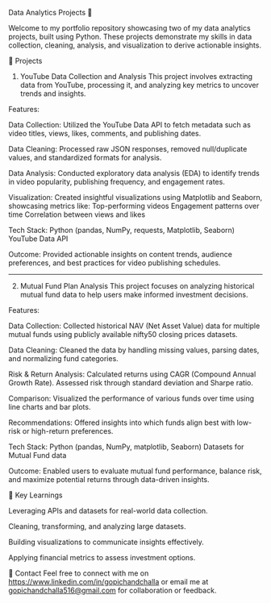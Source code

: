 Data Analytics Projects 🚀

Welcome to my portfolio repository showcasing two of my data analytics projects, built using Python. These projects demonstrate my skills in data collection, cleaning, analysis, and visualization to derive actionable insights.

📂 Projects

1. YouTube Data Collection and Analysis
This project involves extracting data from YouTube, processing it, and analyzing key metrics to uncover trends and insights.

Features:

Data Collection:
Utilized the YouTube Data API to fetch metadata such as video titles, views, likes, comments, and publishing dates.

Data Cleaning:
Processed raw JSON responses, removed null/duplicate values, and standardized formats for analysis.

Data Analysis:
Conducted exploratory data analysis (EDA) to identify trends in video popularity, publishing frequency, and engagement rates.

Visualization:
Created insightful visualizations using Matplotlib and Seaborn, showcasing metrics like:
Top-performing videos
Engagement patterns over time
Correlation between views and likes

Tech Stack:
Python (pandas, NumPy, requests, Matplotlib, Seaborn)
YouTube Data API

Outcome:
Provided actionable insights on content trends, audience preferences, and best practices for video publishing schedules.

------------------------------------------------------------------------------------------------------------------------------

2. Mutual Fund Plan Analysis
This project focuses on analyzing historical mutual fund data to help users make informed investment decisions.

Features:

Data Collection:
Collected historical NAV (Net Asset Value) data for multiple mutual funds using publicly available nifty50 closing prices datasets.

Data Cleaning:
Cleaned the data by handling missing values, parsing dates, and normalizing fund categories.

Risk & Return Analysis:
Calculated returns using CAGR (Compound Annual Growth Rate).
Assessed risk through standard deviation and Sharpe ratio.

Comparison:
Visualized the performance of various funds over time using line charts and bar plots.

Recommendations:
Offered insights into which funds align best with low-risk or high-return preferences.

Tech Stack:
Python (pandas, NumPy, matplotlib, Seaborn)
Datasets for Mutual Fund data

Outcome:
Enabled users to evaluate mutual fund performance, balance risk, and maximize potential returns through data-driven insights.



🎯 Key Learnings

Leveraging APIs and datasets for real-world data collection.

Cleaning, transforming, and analyzing large datasets.

Building visualizations to communicate insights effectively.

Applying financial metrics to assess investment options.


📩 Contact
Feel free to connect with me on https://www.linkedin.com/in/gopichandchalla or email me at gopichandchalla516@gmail.com for collaboration or feedback.


